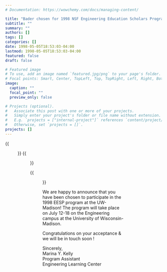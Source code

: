 ```yaml
---
# Documentation: https://wowchemy.com/docs/managing-content/

title: "Bader chosen for 1998 NSF Engineering Education Scholars Program"
subtitle: ""
summary: ""
authors: []
tags: []
categories: []
date: 1998-05-05T18:53:03-04:00
lastmod: 1998-05-05T18:53:03-04:00
featured: false
draft: false

# Featured image
# To use, add an image named `featured.jpg/png` to your page's folder.
# Focal points: Smart, Center, TopLeft, Top, TopRight, Left, Right, BottomLeft, Bottom, BottomRight.
image:
  caption: ""
  focal_point: ""
  preview_only: false

# Projects (optional).
#   Associate this post with one or more of your projects.
#   Simply enter your project's folder or file name without extension.
#   E.g. `projects = ["internal-project"]` references `content/project/deep-learning/index.md`.
#   Otherwise, set `projects = []`.
projects: []
---
```


{{<figure src="letter.jpg">}}
{{<figure src="letter2.jpg">}}

{{<figure src="photo.jpg">}}

We are happy to announce that you have been chosen to participate in the 1998 EESP program at the UW-Madison!  The program will take place on July 12-18 on the Engineering campus at the University of Wisconsin-Madison.

Congratulations on your acceptance & we will be in touch soon !

Sincerely,   
Marina Y. Kelly   
Program Assistant   
Engineering Learning Center